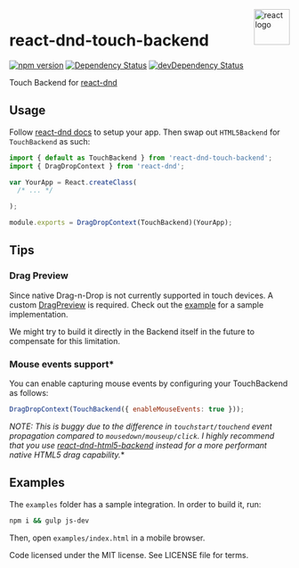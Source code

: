 <img src="https://avatars2.githubusercontent.com/u/6412038?v=3&s=200" alt="react logo" title="react" align="right" width="64" height="64" />

# react-dnd-touch-backend

[![npm version](https://badge.fury.io/js/react-dnd-touch-backend.svg)](http://badge.fury.io/js/react-dnd-touch-backend)
[![Dependency Status](https://david-dm.org/yahoo/react-dnd-touch-backend.svg)](https://david-dm.org/yahoo/react-dnd-touch-backend)
[![devDependency Status](https://david-dm.org/yahoo/react-dnd-touch-backend/dev-status.svg)](https://david-dm.org/yahoo/react-dnd-touch-backend#info=devDependencies)

Touch Backend for [react-dnd](https://github.com/gaearon/react-dnd)

## Usage
Follow [react-dnd docs](http://gaearon.github.io/react-dnd/) to setup your app. Then swap out `HTML5Backend` for `TouchBackend` as such:

```js
import { default as TouchBackend } from 'react-dnd-touch-backend';
import { DragDropContext } from 'react-dnd';

var YourApp = React.createClass(
  /* ... */

);

module.exports = DragDropContext(TouchBackend)(YourApp);
```
## Tips
### Drag Preview
Since native Drag-n-Drop is not currently supported in touch devices. A custom [DragPreview](https://gaearon.github.io/react-dnd/docs-drag-layer.html) is required. Check out the [example](https://github.com/yahoo/react-dnd-touch-backend/blob/master/examples/js/ItemPreview.jsx) for a sample implementation.

We might try to build it directly in the Backend itself in the future to compensate for this limitation.

### Mouse events support*
You can enable capturing mouse events by configuring your TouchBackend as follows:
```js
DragDropContext(TouchBackend({ enableMouseEvents: true }));
```
**NOTE*: This is buggy due to the difference in `touchstart/touchend` event propagation compared to `mousedown/mouseup/click`. I highly recommend that you use [react-dnd-html5-backend](https://github.com/gaearon/react-dnd-html5-backend) instead for a more performant native HTML5 drag capability.**

## Examples
The `examples` folder has a sample integration. In order to build it, run:
```bash
npm i && gulp js-dev
```
Then, open `examples/index.html` in a mobile browser.

Code licensed under the MIT license. See LICENSE file for terms.
